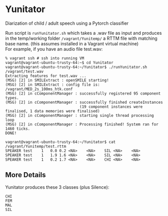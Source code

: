 # Yunitator
Diarization of child / adult speech using a Pytorch classifier

Run script is `runYunitator.sh` which takes a .wav file as input
and produces in the temp/working folder `/vagrant/Yunitemp/` a RTTM
file with matching base name. (this assumes installed in a Vagrant virtual machine)  
For example, if you have an audio file test.wav:
```
% vagrant ssh # ssh into running VM
vagrant@vagrant-ubuntu-trusty-64:~$ cd Yunitator 
vagrant@vagrant-ubuntu-trusty-64:~/Yunitator$ ./runYunitator.sh /vagrant/test.wav 
Extracting features for test.wav ...
(MSG) [2] in SMILExtract : openSMILE starting!
(MSG) [2] in SMILExtract : config file is: /vagrant/MED_2s_100ms_htk.conf
(MSG) [2] in cComponentManager : successfully registered 95 component types.
(MSG) [2] in cComponentManager : successfully finished createInstances
                                 (19 component instances were finalised, 1 data memories were finalised)
(MSG) [2] in cComponentManager : starting single thread processing loop
(MSG) [2] in cComponentManager : Processing finished! System ran for 1460 ticks.
DONE!

vagrant@vagrant-ubuntu-trusty-64:~/Yunitator$ cat /vagrant/Yunitemp/test.rttm
SPEAKER	test	1	0.0	0.2	<NA>	<NA>	SIL	<NA>	<NA>
SPEAKER	test	1	1.9	1.6	<NA>	<NA>	SIL	<NA>	<NA>
SPEAKER	test	1	0.2	1.7	<NA>	<NA>	CHI	<NA>	<NA>
```

## More Details
Yunitator produces these 3 classes (plus Silence):
```
CHI
FEM
MAL
SIL
```


